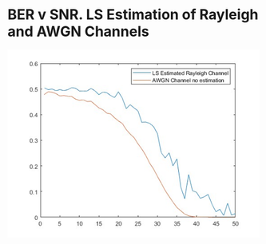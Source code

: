 # BER v SNR. LS Estimation of Rayleigh and AWGN Channels

![PLOT](https://github.com/Meandi-n/BER-vs-SNR-for-LS-Estimation-of-Rayleigh-and-AWGN-channel/blob/main/LS_BER_AWGN_RAY_PLOT.jpg)

